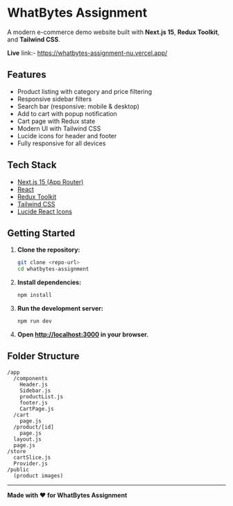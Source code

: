 # WhatBytes Assignment

A modern e-commerce demo website built with **Next.js 15**, **Redux Toolkit**, and **Tailwind CSS**.

**Live** link:- https://whatbytes-assignment-nu.vercel.app/

## Features

- Product listing with category and price filtering
- Responsive sidebar filters
- Search bar (responsive: mobile & desktop)
- Add to cart with popup notification
- Cart page with Redux state
- Modern UI with Tailwind CSS
- Lucide icons for header and footer
- Fully responsive for all devices

## Tech Stack

- [Next.js 15 (App Router)](https://nextjs.org/)
- [React](https://react.dev/)
- [Redux Toolkit](https://redux-toolkit.js.org/)
- [Tailwind CSS](https://tailwindcss.com/)
- [Lucide React Icons](https://lucide.dev/icons/)

## Getting Started

1. **Clone the repository:**
   ```sh
   git clone <repo-url>
   cd whatbytes-assignment
   ```

2. **Install dependencies:**
   ```sh
   npm install
   ```

3. **Run the development server:**
   ```sh
   npm run dev
   ```

4. **Open [http://localhost:3000](http://localhost:3000) in your browser.**

## Folder Structure

```
/app
  /components
    Header.js
    Sidebar.js
    productList.js
    footer.js
    CartPage.js
  /cart
    page.js
  /product/[id]
    page.js
  layout.js
  page.js
/store
  cartSlice.js
  Provider.js
/public
  (product images)
```


---

**Made with ❤️ for WhatBytes Assignment**

